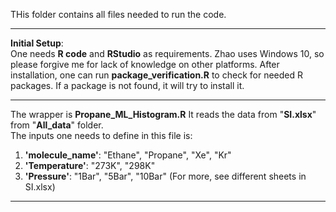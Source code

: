 THis folder contains all files needed to run the code.
_____
**Initial Setup**:<br/>
One needs **R code** and **RStudio** as requirements. Zhao uses Windows 10, so please forgive me for lack of knowledge on other platforms. 
After installation, one can run **package_verification.R** to check for needed R packages. If a package is not found, it will try to install it. 
_____
The wrapper is **Propane_ML_Histogram.R**
It reads the data from "**SI.xlsx**" from "**All_data**" folder. <br/>
The inputs one needs to define in this file is: <br/>
1. **'molecule_name'**: "Ethane", "Propane", "Xe", "Kr" <br/>
2. **'Temperature'**: "273K", "298K" <br/>
3. **'Pressure'**: "1Bar", "5Bar", "10Bar" (For more, see different sheets in SI.xlsx) <br/>
_____

